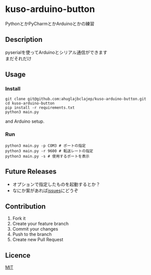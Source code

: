 # kuso-arduino-button
PythonとかPyCharmとかArduinoとかの練習

## Description
pyserialを使ってArduinoとシリアル通信ができます  
まだそれだけ

## Usage
### Install
```
git clone git@github.com:ahuglajbclajep/kuso-arduino-button.git
cd kuso-arduino-button
pip install -r requirements.txt
python3 main.py
```  
and Arduino setup.

### Run
```
python3 main.py -p COM3 # ポートの指定
python3 main.py -r 9600 # 転送レートの指定
python3 main.py -s # 使用するポートを表示
```

## Future Releases
* オプションで指定したものを起動するとか？
* なにか案があれば[issues](https://github.com/ahuglajbclajep/kuso-arduino-button/issues)にどうぞ

## Contribution
1. Fork it  
2. Create your feature branch  
3. Commit your changes  
4. Push to the branch  
5. Create new Pull Request

## Licence
[MIT](LICENSE)
